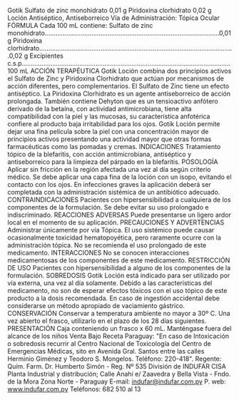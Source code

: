 Gotik
Sulfato  de  zinc  monohidrato  0,01  g
Piridoxina  clorhidrato  0,02  g
Loción
Antiséptico,  Antiseborreico
Vía  de  Administración:  Tópica  Ocular
FÓRMULA
Cada 100 mL contiene:
Sulfato de zinc monohidrato.................................................................................................0,01 g
Piridoxina clorhidrato............................................................................................................0,02 g
Excipientes c.s.p....................................................................................................................100 mL
ACCIÓN TERAPÉUTICA
Gotik  Loción  combina  dos  principios  activos  el  Sulfato  de  Zinc  y  Piridoxina 
Clorhidrato que actúan por mecanismos de acción diferentes, pero complementarios. 
El Sulfato de Zinc tiene un efecto antiséptico. La Piridoxina Clorhidrato es un 
agente antiseborreico de acción prolongada.
También contiene Dehyton que es un tensioactivo anfótero derivado de la betaína, 
con actividad antimicrobiana, tiene alta compatibilidad con la piel y las mucosas, su 
característica anfotérica confiere al producto baja irritabilidad para los ojos. 
Gotik  Loción  permite  dejar  una  fina  película  sobre  la  piel  con  una  concentración 
mayor  de  principios  activos  presentando  una  actividad  mayor  que  otras  formas 
farmacéuticas como las pomadas y cremas. 
INDICACIONES
Tratamiento  tópico  de  la  blefaritis,  con  acción  antimicrobiana,  antiséptico  y 
antiseborreico para la limpieza del párpado en la blefaritis. 
POSOLOGÍA
Aplicar sin fricción en la región afectada una vez al día según criterio médico. Se 
debe aplicar una capa fina de la loción con un isopo, evitando el contacto con los 
ojos. En infecciones graves la aplicación deberá ser completada con la administración 
sistémica de un antibiótico adecuado.
CONTRAINDICACIONES
Pacientes con hipersensibilidad a cualquiera de los componentes de la formulación. 
Se debe evitar su uso prolongado e indiscriminado. 
REACCIONES ADVERSAS
Puede presentarse un ligero ardor local en el momento de su aplicación. 
PRECAUCIONES Y ADVERTENCIAS
Administrar únicamente por vía Tópica. El uso sistémico puede causar ocasionalmente 
toxicidad hematopoyética, pero raramente ocurre con la administración tópica. No se 
recomienda el uso prolongado de este medicamento.
INTERACCIONES
No  se  conocen  interacciones  medicamentosas  de  los  componentes  de  este 
medicamento.
RESTRICCIÓN DE USO
Pacientes con hipersensibilidad a alguno de los componentes de la formulación. 
SOBREDOSIS
Gotik Loción está indicado para ser utilizado por vía externa, una vez al día solamente. 
Debido  a  las  características  del  medicamento,  no  son  de  esperar  efectos  tóxicos 
con  el  uso  tópico  de  este  producto  a  la  dosis  recomendada.  En  caso  de  ingestión 
accidental debe considerarse un método apropiado de vaciamiento gástrico.
CONSERVACIÓN
Conservar a temperatura ambiente no mayor a 30º C. 
Una vez abierto el frasco, utilizarlo en el plazo de los 28 días siguientes.
PRESENTACIÓN
Caja conteniendo un frasco x 60 mL.
Manténgase  fuera  del  alcance  de  los  niños
Venta  Bajo  Receta
Paraguay:
"En caso de Intoxicación o sobredosis recurrir al Centro Nacional de Toxicología 
del  Centro  de  Emergencias  Médicas,  sito  en  Avenida  Gral.  Santos  entre  las 
calles  Herminio  Giménez  y  Teodoro  S.  Mongelos.
Teléfono:  220-418".
Regente: Quím. Farm.
Dr. Humberto Simón - Reg. Nº 535
División de INDUFAR CISA
Planta Industrial y distribución;
Calle Anahí e/ Zaavedra y 
Bella Vista - Fndo. de la Mora
Zona Norte - Paraguay
E-mail: indufar@indufar.com.py
P. web: www.indufar.com.py
Teléfonos: 682 510 al 13                       